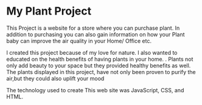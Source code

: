 <h1>My Plant Project</h1>

<p> This Project is a website for a store where you can purchase plant. In addition to purchasing you can also gain information on how your Plant baby can improve the air quality in your Home/ Office etc. </p>

<p> I created this project because of my love for nature. I also wanted to educated on the health benefits of having plants in your home. . Plants not only add beauty to your space but they provided healthy benefits as well. The plants displayed in this project, have not only been proven to purify the air,but they could also uplift your mood  </p>

The technology used to create This web site was JavaScript, CSS, and HTML.